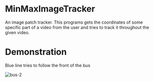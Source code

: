 # MinMaxImageTracker
An image patch tracker. This programs gets the coordinates of some specific part of a video from the user and tries to track it throughout the given video.

# Demonstration
Blue line tries to follow the front of the bus


![bus-2](https://user-images.githubusercontent.com/42655977/126313335-75af44dd-75b9-4a6b-b834-1866cb469e4b.gif)
